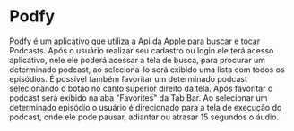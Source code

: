 # Podfy
Podfy é um aplicativo que utiliza a Api da Apple para buscar e tocar Podcasts. Após o usuário realizar seu cadastro ou login ele terá acesso aplicativo, nele ele poderá acessar a tela de busca, para procurar um determinado podcast, ao seleciona-lo será exibido uma lista com todos os episódios. É possível também favoritar um determinado podcast selecionando o botão no canto superior direito da tela. Após favoritar o podcast será exibido na aba "Favorites" da Tab Bar. 
Ao selecionar um determinado episódio o usuário é direcionado para a tela de execução do podcast, onde ele pode pausar, adiantar ou atrasar 15 segundos o áudio.
